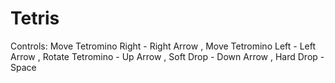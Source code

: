 # Tetris
Controls:
 Move Tetromino Right - Right Arrow
, Move Tetromino Left - Left Arrow
, Rotate Tetromino - Up Arrow
, Soft Drop - Down Arrow
, Hard Drop - Space

